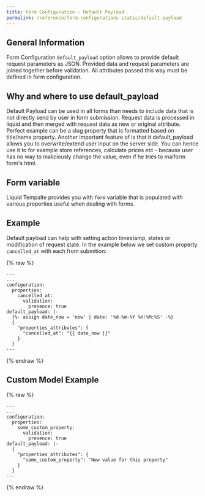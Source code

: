```yaml
---
title: Form Configuration - Default Payload
permalink: /reference/form-configurations-static/default-payload
---
```


## General Information

Form Configuration `default_payload` option allows to provide default request parameters
as JSON. Provided data and request parameters are joined together
before validation. All attributes passed this way must be defined in form configuration.

## Why and where to use default_payload

Default Payload can be used in all forms than needs to include data that is not directly send by user in form submission. Request data is processed in liquid and then merged with request data as new or original attribute. Perfect example can be a slug property that is formatted based on title/name property. Another important feature of is that it default_payload allows you to overwrite/extend user input on the server side. You can hence use it to for example store references, calculate prices etc - because user has no way to maliciously change the value, even if he tries to malform form's html.

## Form variable

Liquid Tempalte provides you with `form` variable that is populated with various properties useful when dealing with forms.

## Example

Default payload can help with setting action timestamp, states or modification of request state.
In the example below we set custom property `cancelled_at` with each from submition:

{% raw %}

```liquid
---
...
configuration:
  properties:
    cancelled_at:
      validation:
        presence: true
default_payload: |-
  {%- assign date_now = 'now' | date: '%d-%m-%Y %H:%M:%S' -%}
  {
    "properties_attributes": {
      "cancelled_at": "{{ date_now }}"
    }
  }
---
```

{% endraw %}

## Custom Model Example

{% raw %}

```liquid
---
...
configuration:
  properties:
    some_custom_property:
      validation:
        presence: true
default_payload: |-
  {
    "properties_attributes": {
      "some_custom_property": "New value for this property"
    }
  }
---
```

{% endraw %}
